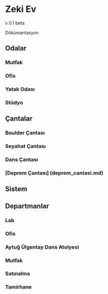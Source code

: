 # Zeki Ev
v 0.1 beta

Dökümantasyon

## Odalar

### Mutfak
### Ofis
### Yatak Odası
### Stüdyo

## Çantalar

### Boulder Çantası
### Seyahat Çantası
### Dans Çantası
### [Deprem Çantası] (deprem_cantasi.md)

## Sistem

## Departmanlar

### Lab
### Ofis
### Aytuğ Ülgentay Dans Atolyesi
### Mutfak
### Satınalma
### Tamirhane
